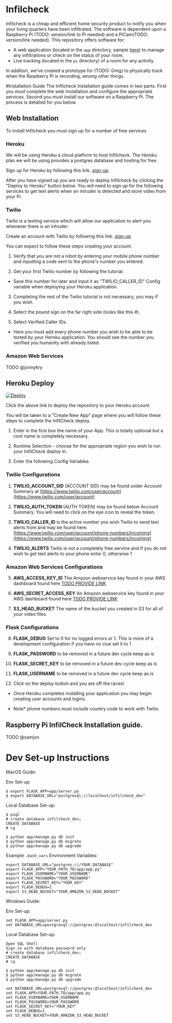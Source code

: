 # Infilcheck

Infilcheck is a cheap and efficient home security product to notify you when your living quarters have been infiltrated.  The software is dependent upon a Raspberry Pi (TODO: version/link to Pi needed) and a PiCam(TODO:  version/link needed).  This repository offers software for:

- A web application (located in the `app` directory, sample [here](https://agile-lake-39375.herokuapp.com)) to manage any infiltrations or check on the status of your room.
- Live tracking (located in the `pi` directory) of a room for any activity

In addition, we've created a prototype for (TODO:  Greg) to physically track when the Raspberry Pi is recording, among other things.

#Installation Guide
The Infilcheck Installation guide comes in two parts. First you must complete the web Installation and configure the appropriate services.
Second you must install our software on a Raspberry Pi. The process is detailed for you below.
## Web Installation
To install Infilcheck you must sign up for a number of free services
### Heroku
We will be using Heroku a cloud platform to host Infilcheck. The Heroku plan we will be using provides a postgres database and hosting for free.

Sign up for Heroku by following this link. [sign-up](https://signup.heroku.com)

After you have signed up you are ready to deploy Infilcheck by clicking the "Deploy to Heroku" button below. You will need to sign up for the following services to get text alerts when an intruder is detected and store video from your Pi.
### Twilio
Twilio is a texting service which will allow our application to alert you whenever there is an intruder.

Create an account with Twilio by following this link. [sign-up](https://www.twilio.com/try-twilio)

You can expect to follow these steps creating your account.

1. Verify that you are not a robot by entering your mobile phone number and inputting a code sent to the phone's number you entered.

2. Get your first Twilio number by following the tutorial.

  * Save this number for later and input it as "TWILIO_CALLER_ID" Config variable when deploying your Heroku application.

3. Completing the rest of the Twilio tutorial is not necessary, you may if you wish.

4. Select the pound sign on the far right side (looks like this #).

5. Select Verified Caller IDs.

  * Here you must add every phone number you wish to be able to be texted by your Heroku application. You should see the number you verified you humanity with already listed.

### Amazon Web Services
TODO @jonnykry




## Heroku Deploy
[![Deploy](https://www.herokucdn.com/deploy/button.svg)](https://heroku.com/deploy?template=https://github.com/jonnykry/infilcheck/)

Click the above link to deploy the repository to your Heroku account.

You will be taken to a "Create New App" page where you will follow these steps to complete the InfilCheck deploy.

1. Enter in the first box the name of your App. This is totally optional but a cool name is completely necessary.

2. Runtime Selection - choose for the appropriate region you wish to run your InfilCheck deploy in.

3. Enter the following Config Variables

### Twilio Configurations

  1. **TWILIO_ACCOUNT_SID** (ACCOUNT SID) may be found under Account Summary at [https://www.twilio.com/user/account](https://www.twilio.com/user/account)

  2. **TWILIO_AUTH_TOKEN** (AUTH TOKEN) may be found below Account Summary. You will need to click on the eye icon to reveal the token.

  3. **TWILIO_CALLER_ID** is the active number you wish Twilio to send text alerts from and may be found here. [https://www.twilio.com/user/account/phone-numbers/incoming](https://www.twilio.com/user/account/phone-numbers/incoming)

  4. **TWILIO_ALERTS** Twilio is not a completely free service and if you do not wish to get text alerts to your phone enter 0, otherwise 1

### Amazon Web Services Configurations

  5. **AWS_ACCESS_KEY_ID** The Amazon webservice key found in your AWS dashboard found here [TODO PROVIDE LINK]()

  6. **AWS_SECRET_ACCESS_KEY** An Amazon webservice key found in your AWS dashboard found here [TODO PROVIDE LINK]()

  7. **S3_HEAD_BUCKET** The name of the bucket you created in S3 for all of your video files.

### Flask Configurations

  8. **FLASK_DEBUG** Set to 0 for no logged errors or 1. This is more of a development configuration if you have no clue set it to 1

  9. **FLASK_PASSWORD** to be removed in a future dev cycle keep as is

  10. **FLASK_SECRET_KEY** to be removed in a future dev cycle keep as is

  11. **FLASK_USERNAME**  to be removed in a future dev cycle keep as is

4. Click on the deploy button and you are off the races!

  * Once Heroku completes installing your application you may begin creating user accounts and logins.

  * Note* phone numbers must include country code to work with Twilio.

## Raspberry Pi InfilCheck Installation guide.
TODO @samjxn





# Dev Set-up Instructions

MacOS Guide:

Env Set-up:
```
$ export FLASK_APP=app/server.py
$ export DATABASE_URL="postgresql://localhost/infilcheck_dev"
```

Local Database Set-up:
```
$ psql
# create database infilcheck_dev;
CREATE DATABASE
# \q

$ python app/manage.py db init
$ python app/manage.py db migrate
$ python app/manage.py db upgrade
```

Example `.bash_vars` Environment Variables:

```
export DATABASE_URL="postgres:///YOUR_DATABASE"
export FLASK_APP="YOUR_PATH_TO/app/app.py"
export FLASK_USERNAME="YOUR_USERNAME"
export FLASK_PASSWORD="YOUR_PASSWORD"
export FLASK_SECRET_KEY="YOUR_KEY"
export FLASK_DEBUG=1
export S3_HEAD_BUCKET="YOUR_AMAZON_S3_HEAD_BUCKET"
```


Windows Guide:

Env Set-up:
```
set FLASK_APP=app/server.py
set DATABASE_URL=postgresql://postgres:@localhost/infilcheck_dev
```

Local Database Set-up:
```
Open SQL Shell
Sign in with database password only
# create database infilcheck_dev;
CREATE DATABASE
# \q

$ python app/manage.py db init
$ python app/manage.py db migrate
$ python app/manage.py db upgrade
```

```
set DATABASE_URL=postgresql://postgres:@localhost/infilcheck_dev
set FLASK_APP=YOUR_PATH_TO/app/app.py
set FLASK_USERNAME=YOUR_USERNAME
set FLASK_PASSWORD=YOUR_PASSWORD
set FLASK_SECRET_KEY="YOUR_KEY"
set FLASK_DEBUG=1
set S3_HEAD_BUCKET=YOUR_AMAZON_S3_HEAD_BUCKET
```
